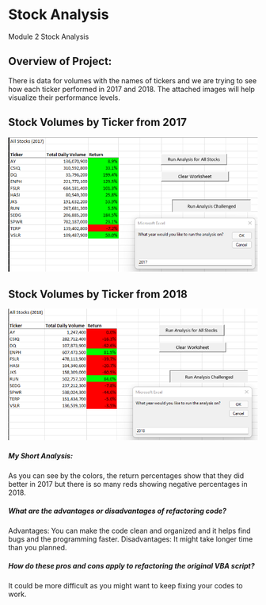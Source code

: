# Stock Analysis
Module 2 Stock Analysis


## Overview of Project: 
There is data for volumes with the names of tickers and we are trying to see how each ticker performed in 2017 and 2018. 
The attached images will help visualize their performance levels. 

## Stock Volumes by Ticker from 2017
![2017](VBA_Challenge_2017.png)

## Stock Volumes by Ticker from 2018
![2018](VBA_Challenge_2018.png)

##### My Short Analysis:
As you can see by the colors, the return percentages show that they did better in 2017 but there is so many reds showing negative percentages in 2018. 

##### What are the advantages or disadvantages of refactoring code?
Advantages: You can make the code clean and organized and it helps find bugs and the programming faster.
Disadvantages: It might take longer time than you planned.

##### How do these pros and cons apply to refactoring the original VBA script?
It could be more difficult as you might want to keep fixing your codes to work. 
